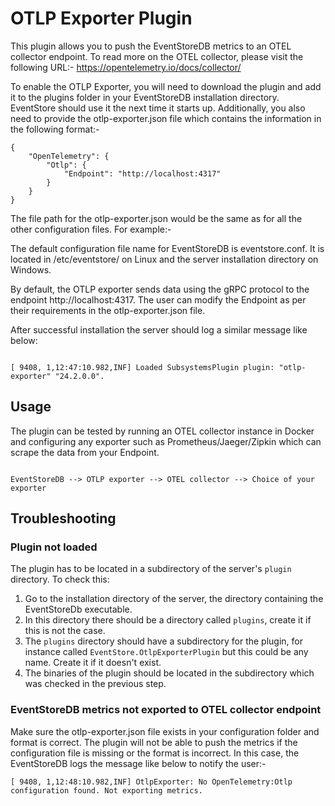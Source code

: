 # OTLP Exporter Plugin
This plugin allows you to push the EventStoreDB metrics to an OTEL collector endpoint. To read more on the OTEL collector, please visit the following URL:-
https://opentelemetry.io/docs/collector/

To enable the OTLP Exporter, you will need to download the plugin and add it to the plugins folder in your EventStoreDB installation directory. EventStore should use it the next time it starts up. Additionally, you also need to provide the otlp-exporter.json file which contains the information in the following format:-
```
﻿{
	"OpenTelemetry": {
		"Otlp": {
			"Endpoint": "http://localhost:4317"
		}
	}
}
```

The file path for the otlp-exporter.json would be the same as for all the other configuration files. For example:-

The default configuration file name for EventStoreDB is eventstore.conf. It is located in /etc/eventstore/ on Linux and the server installation directory on Windows.

By default, the OTLP exporter sends data using the gRPC protocol to the endpoint http://localhost:4317. The user can modify the Endpoint as per their requirements in the otlp-exporter.json file.


After successful installation the server should log a similar message like below:
```

[ 9408, 1,12:47:10.982,INF] Loaded SubsystemsPlugin plugin: "otlp-exporter" "24.2.0.0".
```

## Usage
The plugin can be tested by running an OTEL collector instance in Docker and configuring any exporter such as Prometheus/Jaeger/Zipkin which can scrape the data from your Endpoint.
```

EventStoreDB --> OTLP exporter --> OTEL collector --> Choice of your exporter
```

## Troubleshooting

### Plugin not loaded
The plugin has to be located in a subdirectory of the server's `plugin` directory.
To check this:
1. Go to the installation directory of the server, the directory containing the EventStoreDb executable.
1. In this directory there should be a directory called `plugins`, create it if this is not the case.
1. The `plugins` directory should have a subdirectory for the plugin, for instance called `EventStore.OtlpExporterPlugin` but this could be any name. Create it if it doesn't exist.
1. The binaries of the plugin should be located in the subdirectory which was checked in the previous step.

### EventStoreDB metrics not exported to OTEL collector endpoint
Make sure the otlp-exporter.json file exists in your configuration folder and format is correct. The plugin will not be able to push the metrics if the configuration file is missing or the format is incorrect. In this case, the EventStoreDB logs the message like below to notify the user:-
```
[ 9408, 1,12:48:10.982,INF] OtlpExporter: No OpenTelemetry:Otlp configuration found. Not exporting metrics.
```
